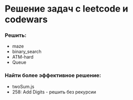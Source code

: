 # Решение задач с leetcode и codewars

### Решить:

- maze
- binary_search
- ATM-hard
- Queue

### Найти более эффективное решение:

- twoSum.js
- 258: Add Digits - решить без рекурсии